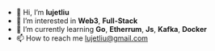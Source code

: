- 👋 Hi, I’m **lujetliu**
- 👀 I’m interested in **Web3**, **Full-Stack**
- 🌱 I’m currently learning **Go**, **Etherrum**, **Js**, **Kafka**, **Docker**
- 📫 How to reach me [lujetliu@gmail.com](lujetliu@gmail.com)

<!---
lujetliu/lujetliu is a ✨ special ✨ repository because its `README.md` (this file) appears on your GitHub profile.
You can click the Preview link to take a look at your changes.
--->
